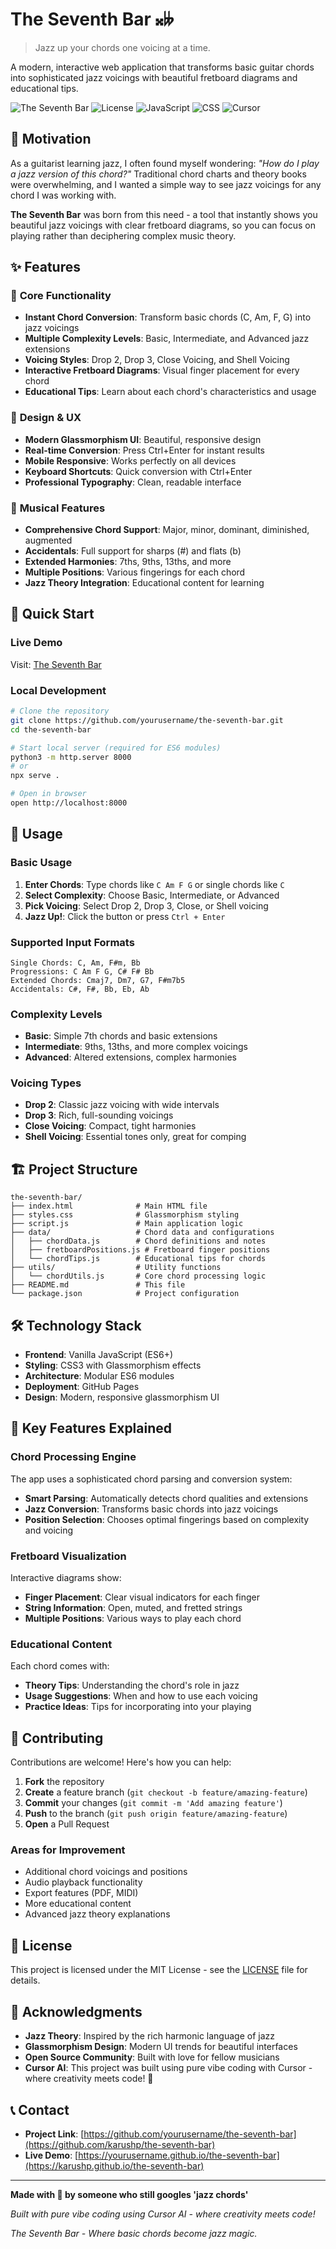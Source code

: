 # The Seventh Bar 𝄪𝄫

> Jazz up your chords one voicing at a time.

A modern, interactive web application that transforms basic guitar chords into sophisticated jazz voicings with beautiful fretboard diagrams and educational tips.

![The Seventh Bar](https://img.shields.io/badge/Status-Live-brightgreen)
![License](https://img.shields.io/badge/License-MIT-blue)
![JavaScript](https://img.shields.io/badge/JavaScript-ES6+-yellow)
![CSS](https://img.shields.io/badge/CSS-Glassmorphism-purple)
![Cursor](https://img.shields.io/badge/Built%20With-Cursor%20AI-orange)

## 🎸 Motivation

As a guitarist learning jazz, I often found myself wondering: *"How do I play a jazz version of this chord?"* Traditional chord charts and theory books were overwhelming, and I wanted a simple way to see jazz voicings for any chord I was working with.

**The Seventh Bar** was born from this need - a tool that instantly shows you beautiful jazz voicings with clear fretboard diagrams, so you can focus on playing rather than deciphering complex music theory.

## ✨ Features

### 🎯 **Core Functionality**
- **Instant Chord Conversion**: Transform basic chords (C, Am, F, G) into jazz voicings
- **Multiple Complexity Levels**: Basic, Intermediate, and Advanced jazz extensions
- **Voicing Styles**: Drop 2, Drop 3, Close Voicing, and Shell Voicing
- **Interactive Fretboard Diagrams**: Visual finger placement for every chord
- **Educational Tips**: Learn about each chord's characteristics and usage

### 🎨 **Design & UX**
- **Modern Glassmorphism UI**: Beautiful, responsive design
- **Real-time Conversion**: Press Ctrl+Enter for instant results
- **Mobile Responsive**: Works perfectly on all devices
- **Keyboard Shortcuts**: Quick conversion with Ctrl+Enter
- **Professional Typography**: Clean, readable interface

### 🎵 **Musical Features**
- **Comprehensive Chord Support**: Major, minor, dominant, diminished, augmented
- **Accidentals**: Full support for sharps (#) and flats (b)
- **Extended Harmonies**: 7ths, 9ths, 13ths, and more
- **Multiple Positions**: Various fingerings for each chord
- **Jazz Theory Integration**: Educational content for learning

## 🚀 Quick Start

### **Live Demo**
Visit: [The Seventh Bar](https://karushp.github.io/the-seventh-bar)

### **Local Development**
```bash
# Clone the repository
git clone https://github.com/yourusername/the-seventh-bar.git
cd the-seventh-bar

# Start local server (required for ES6 modules)
python3 -m http.server 8000
# or
npx serve .

# Open in browser
open http://localhost:8000
```

## 📖 Usage

### **Basic Usage**
1. **Enter Chords**: Type chords like `C Am F G` or single chords like `C`
2. **Select Complexity**: Choose Basic, Intermediate, or Advanced
3. **Pick Voicing**: Select Drop 2, Drop 3, Close, or Shell voicing
4. **Jazz Up!**: Click the button or press `Ctrl + Enter`

### **Supported Input Formats**
```
Single Chords: C, Am, F#m, Bb
Progressions: C Am F G, C# F# Bb
Extended Chords: Cmaj7, Dm7, G7, F#m7b5
Accidentals: C#, F#, Bb, Eb, Ab
```

### **Complexity Levels**
- **Basic**: Simple 7th chords and basic extensions
- **Intermediate**: 9ths, 13ths, and more complex voicings
- **Advanced**: Altered extensions, complex harmonies

### **Voicing Types**
- **Drop 2**: Classic jazz voicing with wide intervals
- **Drop 3**: Rich, full-sounding voicings
- **Close Voicing**: Compact, tight harmonies
- **Shell Voicing**: Essential tones only, great for comping

## 🏗️ Project Structure

```
the-seventh-bar/
├── index.html              # Main HTML file
├── styles.css              # Glassmorphism styling
├── script.js               # Main application logic
├── data/                   # Chord data and configurations
│   ├── chordData.js        # Chord definitions and notes
│   ├── fretboardPositions.js # Fretboard finger positions
│   └── chordTips.js        # Educational tips for chords
├── utils/                  # Utility functions
│   └── chordUtils.js       # Core chord processing logic
├── README.md               # This file
└── package.json            # Project configuration
```

## 🛠️ Technology Stack

- **Frontend**: Vanilla JavaScript (ES6+)
- **Styling**: CSS3 with Glassmorphism effects
- **Architecture**: Modular ES6 modules
- **Deployment**: GitHub Pages
- **Design**: Modern, responsive glassmorphism UI

## 🎯 Key Features Explained

### **Chord Processing Engine**
The app uses a sophisticated chord parsing and conversion system:
- **Smart Parsing**: Automatically detects chord qualities and extensions
- **Jazz Conversion**: Transforms basic chords into jazz voicings
- **Position Selection**: Chooses optimal fingerings based on complexity and voicing

### **Fretboard Visualization**
Interactive diagrams show:
- **Finger Placement**: Clear visual indicators for each finger
- **String Information**: Open, muted, and fretted strings
- **Multiple Positions**: Various ways to play each chord

### **Educational Content**
Each chord comes with:
- **Theory Tips**: Understanding the chord's role in jazz
- **Usage Suggestions**: When and how to use each voicing
- **Practice Ideas**: Tips for incorporating into your playing

## 🤝 Contributing

Contributions are welcome! Here's how you can help:

1. **Fork** the repository
2. **Create** a feature branch (`git checkout -b feature/amazing-feature`)
3. **Commit** your changes (`git commit -m 'Add amazing feature'`)
4. **Push** to the branch (`git push origin feature/amazing-feature`)
5. **Open** a Pull Request

### **Areas for Improvement**
- Additional chord voicings and positions
- Audio playback functionality
- Export features (PDF, MIDI)
- More educational content
- Advanced jazz theory explanations

## 📝 License

This project is licensed under the MIT License - see the [LICENSE](LICENSE) file for details.

## 🙏 Acknowledgments

- **Jazz Theory**: Inspired by the rich harmonic language of jazz
- **Glassmorphism Design**: Modern UI trends for beautiful interfaces
- **Open Source Community**: Built with love for fellow musicians
- **Cursor AI**: This project was built using pure vibe coding with Cursor - where creativity meets code! 🚀

## 📞 Contact

- **Project Link**: [https://github.com/yourusername/the-seventh-bar](https://github.com/karushp/the-seventh-bar)
- **Live Demo**: [https://yourusername.github.io/the-seventh-bar](https://karushp.github.io/the-seventh-bar)

---

**Made with 🎸 by someone who still googles 'jazz chords'**

*Built with pure vibe coding using Cursor AI - where creativity meets code!*

*The Seventh Bar - Where basic chords become jazz magic.* 
